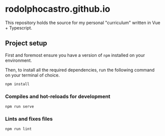 # rodolphocastro.github.io

This repository holds the source for my personal "curriculum" written in Vue + Typescript.  

## Project setup

First and foremost ensure you have a version of `npm` installed on your environment.

Then, to install all the required dependencies, run the following command on your terminal of choice.

```
npm install
```

### Compiles and hot-reloads for development

```
npm run serve
```

### Lints and fixes files
```
npm run lint
```